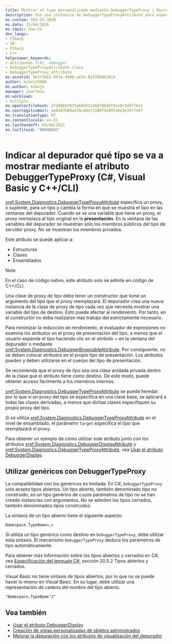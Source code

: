```yaml
---
title: Mostrar el tipo personalizado mediante DebuggerTypeProxy | Microsoft Docs
description: Use una instancia de DebuggerTypeProxyAttribute para especificar un proxy (de reemplazo) para un tipo a fin de cambiar la forma en la que se muestra el tipo en las ventanas del depurador.
ms.custom: SEO-VS-2020
ms.date: 11/04/2016
ms.topic: how-to
dev_langs:
- CSharp
- VB
- FSharp
- C++
helpviewer_keywords:
- attributes [C#], debugger
- DebuggerTypeProxyAttribute class
- DebuggerTypeProxy attribute
ms.assetid: 943f3bb1-993e-4800-a47e-0af78b063014
author: mikejo5000
ms.author: mikejo
manager: jmartens
ms.workload:
- multiple
ms.openlocfilehash: 2fdd0b67075a66663146d706d8f82e8c5d9f76e2
ms.sourcegitcommit: ae6d47b09a439cd0e13180f5e89510e3e347fd47
ms.translationtype: HT
ms.contentlocale: es-ES
ms.lasthandoff: 02/08/2021
ms.locfileid: "99940545"
---
```

# <a name="tell-the-debugger-what-type-to-show-using-debuggertypeproxy-attribute-c-visual-basic-ccli"></a>Indicar al depurador qué tipo se va a mostrar mediante el atributo DebuggerTypeProxy (C#, Visual Basic y C++/CLI)

<xref:System.Diagnostics.DebuggerTypeProxyAttribute> especifica un proxy, o suplente, para un tipo y cambia la forma en que se muestra el tipo en las ventanas del depurador. Cuando se ve una variable que tiene un proxy, el proxy reemplaza al tipo original en la **presentación**. En la ventana de las variables del depurador se muestran sólo los miembros públicos del tipo de servidor proxy. No se muestran los miembros privados.

Este atributo se puede aplicar a:

- Estructuras
- Clases
- Ensamblados

> [!NOTE]
> En el caso de código nativo, este atributo solo se admite en código de C++/CLI.

Una clase de proxy de tipo debe tener un constructor que tome un argumento del tipo que el proxy reemplazará. El depurador crea una nueva instancia de la clase de proxy de tipo cada vez que necesita mostrar una variable del tipo de destino. Esto puede afectar al rendimiento. Por tanto, en el constructor no debe realizarse más trabajo del estrictamente necesario.

Para minimizar la reducción de rendimiento, el evaluador de expresiones no examina los atributos en el proxy de presentación del tipo, a menos que el usuario expanda el tipo haciendo clic en el símbolo + en la ventana del depurador o mediante <xref:System.Diagnostics.DebuggerBrowsableAttribute>. Por consiguiente, no se deben colocar atributos en el propio tipo de presentación. Los atributos pueden y deben utilizarse en el cuerpo del tipo de presentación.

Se recomienda que el proxy de tipo sea una clase anidada privada dentro de la clase que el atributo tiene como destino. De este modo, puede obtener acceso fácilmente a los miembros internos.

<xref:System.Diagnostics.DebuggerTypeProxyAttribute> se puede heredar, por lo que si un proxy del tipo se especifica en una clase base, se aplicará a todas las clases derivadas, a menos que dichas clases especifiquen su propio proxy del tipo.

Si se utiliza <xref:System.Diagnostics.DebuggerTypeProxyAttribute> en el nivel de ensamblado, el parámetro `Target` especifica el tipo que reemplazará el proxy.

Para obtener un ejemplo de cómo utilizar este atributo junto con los atributos <xref:System.Diagnostics.DebuggerDisplayAttribute> y <xref:System.Diagnostics.DebuggerTypeProxyAttribute>, vea [Usar el atributo DebuggerDisplay](../debugger/using-the-debuggerdisplay-attribute.md).

## <a name="using-generics-with-debuggertypeproxy"></a>Utilizar genéricos con DebuggerTypeProxy

La compatibilidad con los genéricos es limitada. En C#, `DebuggerTypeProxy` solo acepta tipos abiertos. Un tipo abierto, también denominado tipo no construido, es un tipo genérico de cuyos parámetros de tipo no se han creado instancias con argumentos. No se admiten los tipos cerrados, también denominados tipos construidos.

La sintaxis de un tipo abierto tiene el siguiente aspecto:

`Namespace.TypeName<,>`

Si utiliza un tipo genérico como destino en `DebuggerTypeProxy`, debe utilizar esta sintaxis. El mecanismo `DebuggerTypeProxy` deduce los parámetros de tipo automáticamente.

Para obtener más información sobre los tipos abiertos y cerrados en C#, vea [Especificación del lenguaje C#](/dotnet/csharp/language-reference/language-specification), sección 20.5.2 Tipos abiertos y cerrados.

Visual Basic no tiene sintaxis de tipos abiertos, por lo que no se puede hacer lo mismo en Visual Basic. En su lugar, debe utilizar una representación de cadena del nombre del tipo abierto.

`"Namespace.TypeName'2"`

## <a name="see-also"></a>Vea también

- [Usar el atributo DebuggerDisplay](../debugger/using-the-debuggerdisplay-attribute.md)
- [Creación de vistas personalizadas de objetos administrados](../debugger/create-custom-views-of-managed-objects.md)
- [Mejorar la depuración con los atributos de visualización del depurador](/dotnet/framework/debug-trace-profile/enhancing-debugging-with-the-debugger-display-attributes)
